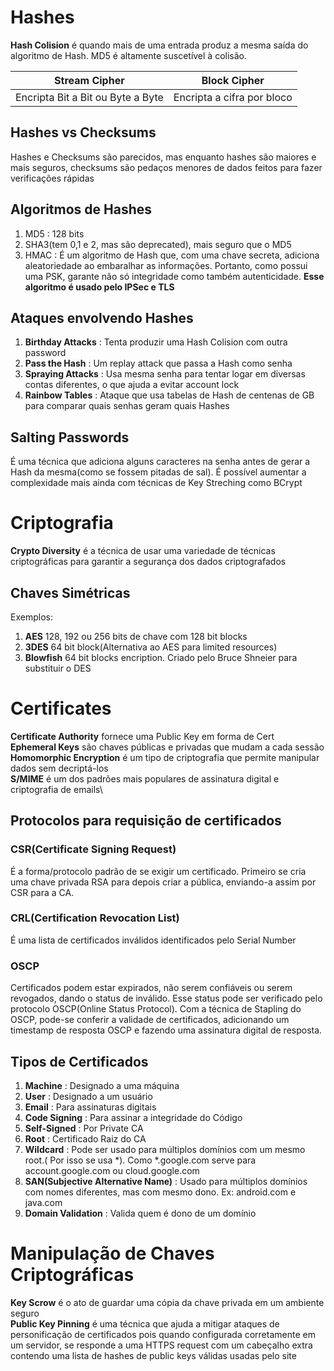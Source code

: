 # Hashes

**Hash Colision** é quando mais de uma entrada produz a mesma saída do algoritmo de Hash. MD5 é altamente suscetível à colisão.

| Stream Cipher | Block Cipher |
| ---------- | --------- |
| Encripta Bit a Bit ou Byte a Byte | Encripta a cifra por bloco |

## Hashes vs Checksums

Hashes e Checksums são parecidos, mas enquanto hashes são maiores e mais seguros, checksums são pedaços menores de dados feitos para fazer verificações rápidas

## Algoritmos de Hashes

1. MD5 : 128 bits
2. SHA3(tem 0,1 e 2, mas são deprecated), mais seguro que o MD5
3. HMAC : É um algoritmo de Hash que, com uma chave secreta, adiciona aleatoriedade ao embaralhar as informações. Portanto, como possui uma PSK, garante não só integridade como também autenticidade. **Esse algoritmo é usado pelo IPSec e TLS**

## Ataques envolvendo Hashes

1. **Birthday Attacks** : Tenta produzir uma Hash Colision com outra password
2. **Pass the Hash** : Um replay attack que passa a Hash como senha
3. **Spraying Attacks** : Usa mesma senha para tentar logar em diversas contas diferentes, o que ajuda a evitar account lock
4. **Rainbow Tables** : Ataque que usa tabelas de Hash de centenas de GB para comparar quais senhas geram quais Hashes

## Salting Passwords

É uma técnica que adiciona alguns caracteres na senha antes de gerar a Hash da mesma(como se fossem pitadas de sal). É possível aumentar a complexidade mais ainda com técnicas de Key Streching como BCrypt

# Criptografia

**Crypto Diversity** é a técnica de usar uma variedade de técnicas criptográficas para garantir a segurança dos dados criptografados

## Chaves Simétricas

Exemplos:
1. **AES** 128, 192 ou 256 bits de chave com 128 bit blocks
2. **3DES** 64 bit block(Alternativa ao AES para limited resources)
3. **Blowfish** 64 bit blocks encription. Criado pelo Bruce Shneier para substituir o DES

# Certificates

**Certificate Authority** fornece uma Public Key em forma de Cert\
**Ephemeral Keys** são chaves públicas e privadas que mudam a cada sessão\
**Homomorphic Encryption** é um tipo de criptografia que permite manipular dados sem decriptá-los\
**S/MIME** é um dos padrões mais populares de assinatura digital e criptografia de emails\

## Protocolos para requisição de certificados

### CSR(Certificate Signing Request)

É a forma/protocolo padrão de se exigir um certificado. Primeiro se cria uma chave privada RSA para depois criar a pública, enviando-a assim por CSR para a CA.

### CRL(Certification Revocation List)

É uma lista de certificados inválidos identificados pelo Serial Number

### OSCP

Certificados podem estar expirados, não serem confiáveis ou serem revogados, dando o status de inválido. Esse status pode ser verificado pelo protocolo OSCP(Online Status Protocol). Com a técnica de Stapling do OSCP, pode-se conferir a validade de certificados, adicionando um timestamp de resposta OSCP e fazendo uma assinatura digital de resposta. 

## Tipos de Certificados

1. **Machine** : Designado a uma máquina
2. **User** : Designado a um usuário
3. **Email** : Para assinaturas digitais
4. **Code Signing** : Para assinar a integridade do Código
5. **Self-Signed** : Por Private CA
6. **Root** : Certificado Raiz do CA
7. **Wildcard** : Pode ser usado para múltiplos domínios com um mesmo root.( Por isso se usa *). Como *.google.com serve para account.google.com ou cloud.google.com
8. **SAN(Subjective Alternative Name)** : Usado para múltiplos domínios com nomes diferentes, mas com mesmo dono. Ex: android.com e java.com
9. **Domain Validation** : Valida quem é dono de um domínio

# Manipulação de Chaves Criptográficas

**Key Scrow** é o ato de guardar uma cópia da chave privada em um ambiente seguro\
**Public Key Pinning** é uma técnica que ajuda a mitigar ataques de personificação de certificados pois quando configurada corretamente em um servidor, se responde a uma HTTPS request com um cabeçalho extra contendo uma lista de hashes de public keys válidas usadas pelo site
